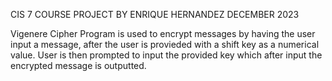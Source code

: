CIS 7 COURSE PROJECT 
BY ENRIQUE HERNANDEZ
DECEMBER 2023

Vigenere Cipher
Program is used to encrypt messages by having the user input a message, after the user is provieded with a shift key as a numerical value. User is then prompted to input the provided key which after input the encrypted message is outputted. 
